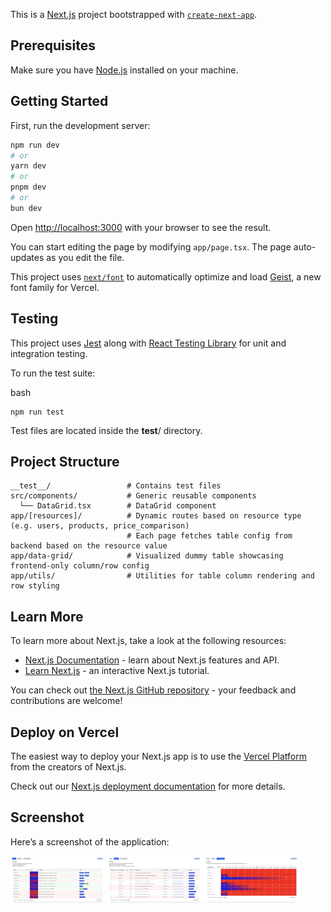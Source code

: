 This is a [Next.js](https://nextjs.org) project bootstrapped with [`create-next-app`](https://nextjs.org/docs/app/api-reference/cli/create-next-app).

## Prerequisites

Make sure you have [Node.js](https://nodejs.org/en) installed on your machine.

## Getting Started

First, run the development server:

```bash
npm run dev
# or
yarn dev
# or
pnpm dev
# or
bun dev
```

Open [http://localhost:3000](http://localhost:3000) with your browser to see the result.

You can start editing the page by modifying `app/page.tsx`. The page auto-updates as you edit the file.

This project uses [`next/font`](https://nextjs.org/docs/app/building-your-application/optimizing/fonts) to automatically optimize and load [Geist](https://vercel.com/font), a new font family for Vercel.


## Testing

This project uses [Jest](https://jestjs.io/) along with [React Testing Library](https://testing-library.com/docs/react-testing-library/intro/) for unit and integration testing.

To run the test suite:

bash
```
npm run test
```

Test files are located inside the __test__/ directory.

## Project Structure
```
__test__/                 # Contains test files
src/components/           # Generic reusable components
  └── DataGrid.tsx        # DataGrid component
app/[resources]/          # Dynamic routes based on resource type (e.g. users, products, price_comparison)
                          # Each page fetches table config from backend based on the resource value
app/data-grid/            # Visualized dummy table showcasing frontend-only column/row config
app/utils/                # Utilities for table column rendering and row styling
```


## Learn More

To learn more about Next.js, take a look at the following resources:

- [Next.js Documentation](https://nextjs.org/docs) - learn about Next.js features and API.
- [Learn Next.js](https://nextjs.org/learn) - an interactive Next.js tutorial.

You can check out [the Next.js GitHub repository](https://github.com/vercel/next.js) - your feedback and contributions are welcome!

## Deploy on Vercel

The easiest way to deploy your Next.js app is to use the [Vercel Platform](https://vercel.com/new?utm_medium=default-template&filter=next.js&utm_source=create-next-app&utm_campaign=create-next-app-readme) from the creators of Next.js.

Check out our [Next.js deployment documentation](https://nextjs.org/docs/app/building-your-application/deploying) for more details.


## Screenshot

Here’s a screenshot of the application:

<img src="public/screenshots/s1.jpg" width="30%" />
<img src="public/screenshots/s2.jpg" width="30%" />
<img src="public/screenshots/s3.jpg" width="30%" />
